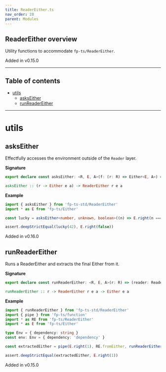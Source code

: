 ```yaml
---
title: ReaderEither.ts
nav_order: 28
parent: Modules
---
```


## ReaderEither overview

Utility functions to accommodate `fp-ts/ReaderEither`.

Added in v0.15.0

---

<h2 class="text-delta">Table of contents</h2>

- [utils](#utils)
  - [asksEither](#askseither)
  - [runReaderEither](#runreadereither)

---

# utils

## asksEither

Effectfully accesses the environment outside of the `Reader` layer.

**Signature**

```ts
export declare const asksEither: <R, E, A>(f: (r: R) => Either<E, A>) => ReaderEither<R, E, A>
```

```hs
asksEither :: (r -> Either e a) -> ReaderEither r e a
```

**Example**

```ts
import { asksEither } from 'fp-ts-std/ReaderEither'
import * as E from 'fp-ts/Either'

const lucky = asksEither<number, unknown, boolean>((n) => E.right(n === Date.now()))

assert.deepStrictEqual(lucky(42), E.right(false))
```

Added in v0.16.0

## runReaderEither

Runs a ReaderEither and extracts the final Either from it.

**Signature**

```ts
export declare const runReaderEither: <R, E, A>(r: R) => (reader: ReaderEither<R, E, A>) => Either<E, A>
```

```hs
runReaderEither :: r -> ReaderEither r e a -> Either e a
```

**Example**

```ts
import { runReaderEither } from 'fp-ts-std/ReaderEither'
import { pipe } from 'fp-ts/function'
import * as RE from 'fp-ts/ReaderEither'
import * as E from 'fp-ts/Either'

type Env = { dependency: string }
const env: Env = { dependency: 'dependency' }

const extractedEither = pipe(E.right(1), RE.fromEither, runReaderEither(env))

assert.deepStrictEqual(extractedEither, E.right(1))
```

Added in v0.15.0
